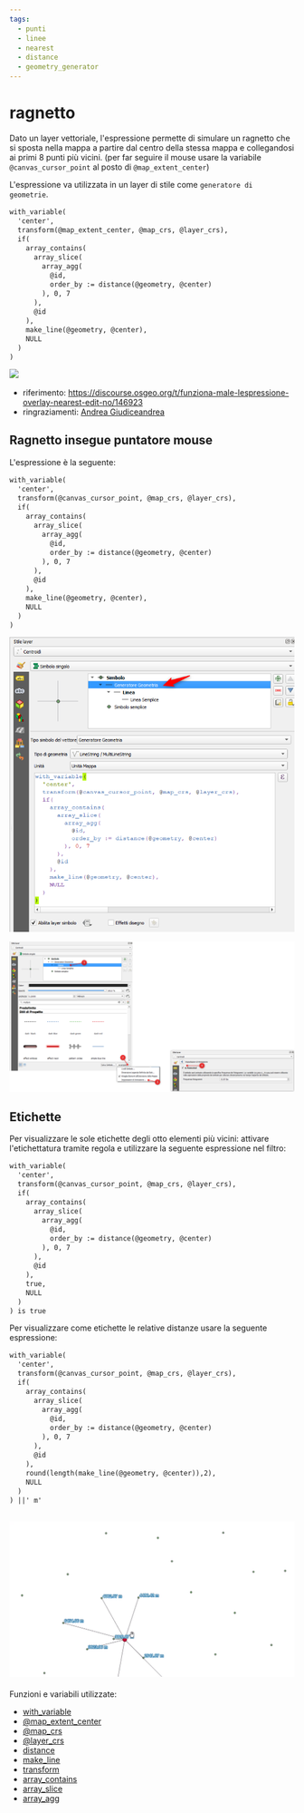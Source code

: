 ```yaml
---
tags:
  - punti
  - linee
  - nearest
  - distance
  - geometry_generator
---
```


# ragnetto

Dato un layer vettoriale, l'espressione permette di simulare un ragnetto che si sposta nella mappa a partire dal centro della stessa mappa e collegandosi ai primi 8 punti più vicini. (per far seguire il mouse usare la variabile `@canvas_cursor_point` al posto di `@map_extent_center`)

L'espressione va utilizzata in un layer di stile come `generatore di geometrie`.

```
with_variable(
  'center',
  transform(@map_extent_center, @map_crs, @layer_crs),
  if(
    array_contains(
      array_slice(
        array_agg(
          @id,
          order_by := distance(@geometry, @center)
        ), 0, 7
      ),
      @id
    ),
    make_line(@geometry, @center),
    NULL
  )
)
```

[![](../img/esempi/ragnetto/ragnetto.gif)](../img/esempi/ragnetto/ragnetto.gif)

- riferimento: <https://discourse.osgeo.org/t/funziona-male-lespressione-overlay-nearest-edit-no/146923>
- ringraziamenti: [Andrea Giudiceandrea](https://github.com/agiudiceandrea)

## Ragnetto insegue puntatore mouse

L'espressione è la seguente:

```
with_variable(
  'center',
  transform(@canvas_cursor_point, @map_crs, @layer_crs),
  if(
    array_contains(
      array_slice(
        array_agg(
          @id,
          order_by := distance(@geometry, @center)
        ), 0, 7
      ),
      @id
    ),
    make_line(@geometry, @center),
    NULL
  )
)
```

[![](../img/esempi/ragnetto/img_01.png)](../img/esempi/ragnetto/img_01.png)

[![](../img/esempi/ragnetto/img_02.png)](../img/esempi/ragnetto/img_02.png)

## Etichette

Per visualizzare le sole etichette degli otto elementi più vicini: attivare l'etichettatura tramite regola e utilizzare la seguente espressione nel filtro:

```
with_variable(
  'center',
  transform(@canvas_cursor_point, @map_crs, @layer_crs),
  if(
    array_contains(
      array_slice(
        array_agg(
          @id,
          order_by := distance(@geometry, @center)
        ), 0, 7
      ),
      @id
    ),
    true,
    NULL
  )
) is true
```

Per visualizzare come etichette le relative distanze usare la seguente espressione:

```
with_variable(
  'center',
  transform(@canvas_cursor_point, @map_crs, @layer_crs),
  if(
    array_contains(
      array_slice(
        array_agg(
          @id,
          order_by := distance(@geometry, @center)
        ), 0, 7
      ),
      @id
    ),
    round(length(make_line(@geometry, @center)),2),
    NULL
  )
) ||' m'
```

[![](../img/esempi/ragnetto/ragnetto_dist.gif)](../img/esempi/ragnetto/ragnetto_dist.gif)
---

Funzioni e variabili utilizzate:

* [with_variable](../gr_funzioni/generale/generale_unico.md#with_variable)
* [@map_extent_center](../gr_funzioni/variabili/parent.md)
* [@map_crs](../gr_funzioni/variabili/parent.md)
* [@layer_crs](../gr_funzioni/variabili/parent.md)
* [distance](../gr_funzioni/geometria/geometria_unico#distance)
* [make_line](../gr_funzioni/geometria/geometria_unico.md#make_line)
* [transform](../gr_funzioni/geometria/geometria_unico.md#transform)
* [array_contains](../gr_funzioni/array/array_unico.md#array_contains)
* [array_slice](../gr_funzioni/array/array_unico.md#array_slice)
* [array_agg](../gr_funzioni/array/array_unico.md#array_agg)
